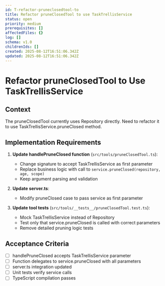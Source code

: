 ```yaml
---
id: T-refactor-pruneclosedtool-to
title: Refactor pruneClosedTool to use TaskTrellisService
status: open
priority: medium
prerequisites: []
affectedFiles: {}
log: []
schema: v1.0
childrenIds: []
created: 2025-08-12T16:51:06.342Z
updated: 2025-08-12T16:51:06.342Z
---
```


# Refactor pruneClosedTool to Use TaskTrellisService

## Context

The pruneClosedTool currently uses Repository directly. Need to refactor it to use TaskTrellisService.pruneClosed method.

## Implementation Requirements

1. **Update handlePruneClosed function** (`src/tools/pruneClosedTool.ts`):
   - Change signature to accept TaskTrellisService as first parameter
   - Replace business logic with call to `service.pruneClosed(repository, age, scope)`
   - Keep argument parsing and validation

2. **Update server.ts**:
   - Modify pruneClosed case to pass service as first parameter

3. **Update tool tests** (`src/tools/__tests__/pruneClosedTool.test.ts`):
   - Mock TaskTrellisService instead of Repository
   - Test only that service.pruneClosed is called with correct parameters
   - Remove detailed pruning logic tests

## Acceptance Criteria

- [ ] handlePruneClosed accepts TaskTrellisService parameter
- [ ] Function delegates to service.pruneClosed with all parameters
- [ ] server.ts integration updated
- [ ] Unit tests verify service calls
- [ ] TypeScript compilation passes

